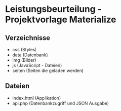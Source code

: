 # Leistungsbeurteilung - Projektvorlage Materialize

## Verzeichnisse
* css (Styles)
* data (Datenbank)
* img (Bilder)
* js (JavaScript - Dateien)
* seiten (Seiten die geladen werden)

## Dateien
* index.html (Applikation)
* api.php (Datenbankzugriff und JSON Ausgabe)

